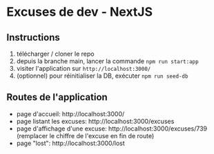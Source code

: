 # Excuses de dev - NextJS

## Instructions

1. télécharger / cloner le repo
2. depuis la branche main, lancer la commande `npm run start:app`
3. visiter l'application sur `http://localhost:3000/`
4. (optionnel) pour réinitialiser la DB, exécuter `npm run seed-db`

## Routes de l'application

- page d'accueil: http://localhost:3000/
- page listant les excuses: http://localhost:3000/excuses
- page d'affichage d'une excuse: http://localhost:3000/excuses/739 (remplacer le chiffre de l'excuse en fin de route)
- page "lost": http://localhost:3000/lost
